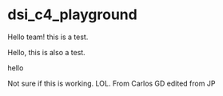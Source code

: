 # dsi_c4_playground

Hello team! this is a test.

Hello, this is also a test.

hello

Not sure if this is working. LOL. From Carlos GD
edited from JP
